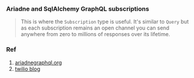 ### Ariadne and SqlAlchemy GraphQL subscriptions

> This is where the `Subscription` type is useful. It's similar to `Query` but as each subscription remains an open channel you can send anywhere from zero to millions of responses over its lifetime.

### Ref

1. [ariadnegraphql.org](https://ariadnegraphql.org/docs/subscriptions.html)
2. [twilio blog](https://www.twilio.com/blog/graphql-api-subscriptions-python-asyncio-ariadne)
